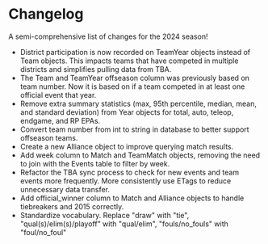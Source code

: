 # Changelog

A semi-comprehensive list of changes for the 2024 season!

- District participation is now recorded on TeamYear objects instead of Team objects. This impacts teams that have competed in multiple districts and simplifies pulling data from TBA.
- The Team and TeamYear offseason column was previously based on team number. Now it is based on if a team competed in at least one official event that year.
- Remove extra summary statistics (max, 95th percentile, median, mean, and standard deviation) from Year objects for total, auto, teleop, endgame, and RP EPAs.
- Convert team number from int to string in database to better support offseason teams.
- Create a new Alliance object to improve querying match results.
- Add week column to Match and TeamMatch objects, removing the need to join with the Events table to filter by week.
- Refactor the TBA sync process to check for new events and team events more frequently. More consistently use ETags to reduce unnecessary data transfer.
- Add official_winner column to Match and Alliance objects to handle tiebreakers and 2015 correctly.
- Standardize vocabulary. Replace "draw" with "tie", "qual(s)/elim(s)/playoff" with "qual/elim", "fouls/no_fouls" with "foul/no_foul"
